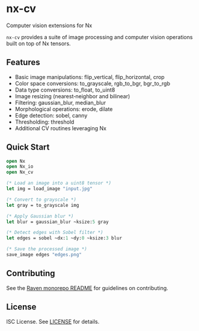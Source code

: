 # nx-cv

Computer vision extensions for Nx

`nx-cv` provides a suite of image processing and computer vision operations
built on top of Nx tensors.

## Features

- Basic image manipulations: flip_vertical, flip_horizontal, crop
- Color space conversions: to_grayscale, rgb_to_bgr, bgr_to_rgb
- Data type conversions: to_float, to_uint8
- Image resizing (nearest‑neighbor and bilinear)
- Filtering: gaussian_blur, median_blur
- Morphological operations: erode, dilate
- Edge detection: sobel, canny
- Thresholding: threshold
- Additional CV routines leveraging Nx

## Quick Start

```ocaml
open Nx
open Nx_io
open Nx_cv

(* Load an image into a uint8 tensor *)
let img = load_image "input.jpg"

(* Convert to grayscale *)
let gray = to_grayscale img

(* Apply Gaussian blur *)
let blur = gaussian_blur ~ksize:5 gray

(* Detect edges with Sobel filter *)
let edges = sobel ~dx:1 ~dy:0 ~ksize:3 blur

(* Save the processed image *)
save_image edges "edges.png"
```

## Contributing

See the [Raven monorepo README](../README.md) for guidelines on contributing.

## License

ISC License. See [LICENSE](../LICENSE) for details.
